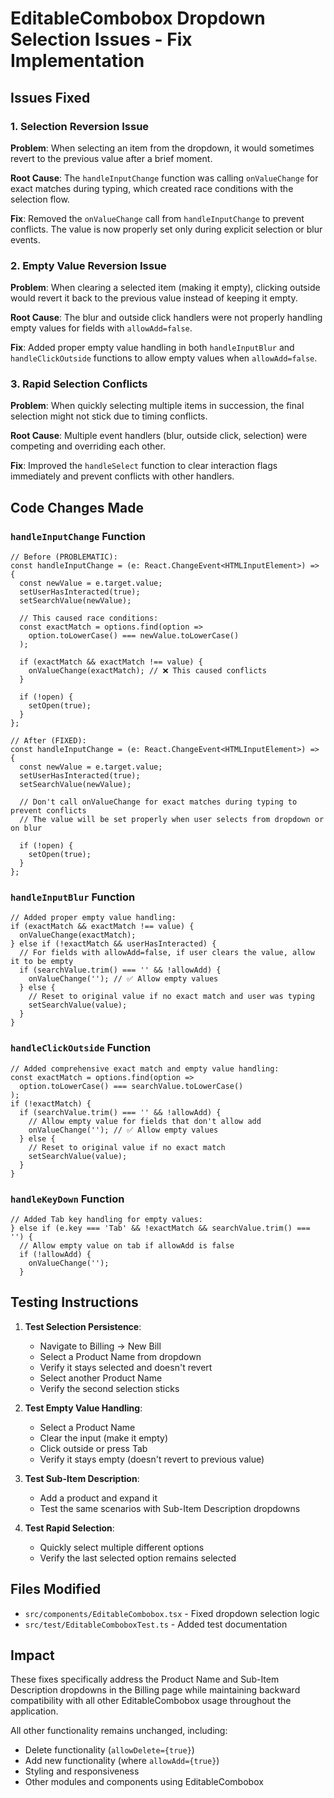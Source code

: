 # EditableCombobox Dropdown Selection Issues - Fix Implementation

## Issues Fixed

### 1. **Selection Reversion Issue**
**Problem**: When selecting an item from the dropdown, it would sometimes revert to the previous value after a brief moment.

**Root Cause**: The `handleInputChange` function was calling `onValueChange` for exact matches during typing, which created race conditions with the selection flow.

**Fix**: Removed the `onValueChange` call from `handleInputChange` to prevent conflicts. The value is now properly set only during explicit selection or blur events.

### 2. **Empty Value Reversion Issue**
**Problem**: When clearing a selected item (making it empty), clicking outside would revert it back to the previous value instead of keeping it empty.

**Root Cause**: The blur and outside click handlers were not properly handling empty values for fields with `allowAdd=false`.

**Fix**: Added proper empty value handling in both `handleInputBlur` and `handleClickOutside` functions to allow empty values when `allowAdd=false`.

### 3. **Rapid Selection Conflicts**
**Problem**: When quickly selecting multiple items in succession, the final selection might not stick due to timing conflicts.

**Root Cause**: Multiple event handlers (blur, outside click, selection) were competing and overriding each other.

**Fix**: Improved the `handleSelect` function to clear interaction flags immediately and prevent conflicts with other handlers.

## Code Changes Made

### `handleInputChange` Function
```tsx
// Before (PROBLEMATIC):
const handleInputChange = (e: React.ChangeEvent<HTMLInputElement>) => {
  const newValue = e.target.value;
  setUserHasInteracted(true);
  setSearchValue(newValue);
  
  // This caused race conditions:
  const exactMatch = options.find(option => 
    option.toLowerCase() === newValue.toLowerCase()
  );
  
  if (exactMatch && exactMatch !== value) {
    onValueChange(exactMatch); // ❌ This caused conflicts
  }
  
  if (!open) {
    setOpen(true);
  }
};

// After (FIXED):
const handleInputChange = (e: React.ChangeEvent<HTMLInputElement>) => {
  const newValue = e.target.value;
  setUserHasInteracted(true);
  setSearchValue(newValue);
  
  // Don't call onValueChange for exact matches during typing to prevent conflicts
  // The value will be set properly when user selects from dropdown or on blur
  
  if (!open) {
    setOpen(true);
  }
};
```

### `handleInputBlur` Function
```tsx
// Added proper empty value handling:
if (exactMatch && exactMatch !== value) {
  onValueChange(exactMatch);
} else if (!exactMatch && userHasInteracted) {
  // For fields with allowAdd=false, if user clears the value, allow it to be empty
  if (searchValue.trim() === '' && !allowAdd) {
    onValueChange(''); // ✅ Allow empty values
  } else {
    // Reset to original value if no exact match and user was typing
    setSearchValue(value);
  }
}
```

### `handleClickOutside` Function
```tsx
// Added comprehensive exact match and empty value handling:
const exactMatch = options.find(option => 
  option.toLowerCase() === searchValue.toLowerCase()
);
if (!exactMatch) {
  if (searchValue.trim() === '' && !allowAdd) {
    // Allow empty value for fields that don't allow add
    onValueChange(''); // ✅ Allow empty values
  } else {
    // Reset to original value if no exact match
    setSearchValue(value);
  }
}
```

### `handleKeyDown` Function
```tsx
// Added Tab key handling for empty values:
} else if (e.key === 'Tab' && !exactMatch && searchValue.trim() === '') {
  // Allow empty value on tab if allowAdd is false
  if (!allowAdd) {
    onValueChange('');
  }
```

## Testing Instructions

1. **Test Selection Persistence**:
   - Navigate to Billing → New Bill
   - Select a Product Name from dropdown
   - Verify it stays selected and doesn't revert
   - Select another Product Name
   - Verify the second selection sticks

2. **Test Empty Value Handling**:
   - Select a Product Name
   - Clear the input (make it empty)
   - Click outside or press Tab
   - Verify it stays empty (doesn't revert to previous value)

3. **Test Sub-Item Description**:
   - Add a product and expand it
   - Test the same scenarios with Sub-Item Description dropdowns

4. **Test Rapid Selection**:
   - Quickly select multiple different options
   - Verify the last selected option remains selected

## Files Modified

- `src/components/EditableCombobox.tsx` - Fixed dropdown selection logic
- `src/test/EditableComboboxTest.ts` - Added test documentation

## Impact

These fixes specifically address the Product Name and Sub-Item Description dropdowns in the Billing page while maintaining backward compatibility with all other EditableCombobox usage throughout the application.

All other functionality remains unchanged, including:
- Delete functionality (`allowDelete={true}`)
- Add new functionality (where `allowAdd={true}`)
- Styling and responsiveness
- Other modules and components using EditableCombobox
